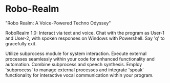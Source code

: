 # Robo-Realm
"Robo Realm: A Voice-Powered Techno Odyssey"

RoboRealm 1.0: Interact via text and voice. Chat with the program as User-1 and User-2, with spoken responses on Windows with Powershell. Say 'q' to gracefully exit.

Utilize subprocess module for system interaction. Execute external processes seamlessly within your code for enhanced functionality and automation.
Combine subprocess and speech synthesis. Employ 'subprocess' to manage external processes and integrate 'speak' functionality for interactive vocal communication within your program.

